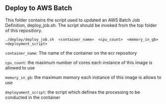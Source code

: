 ## Deploy to AWS Batch

This folder contains the script used to updated an AWS Batch Job Definition, 
deploy_job.sh. The script should be invoked from the top folder of this 
repositiory.

`./deploy/deploy_job.sh 
    <container_name> 
    <cpu_count> 
    <memory_in_gb> 
    <deployment_script>`

`container_name`: The name of the container on the ecr repository

`cpu_count`: the maximum number of cores each instance of this image is allowed to use

`memory_in_gb`: the maximum memory each instance of this image is allows to use

`deployument_script`: the script which defines the processing to be conducted in the container
